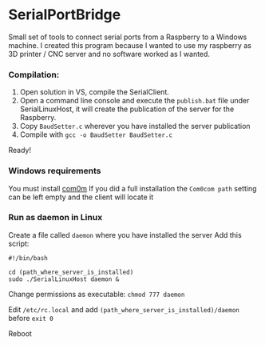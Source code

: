 # SerialPortBridge

Small set of tools to connect serial ports from a Raspberry to a Windows machine. I created this program because I wanted to use my raspberry as 3D printer / CNC server and no software worked as I wanted.

 ### Compilation:

1. Open solution in VS, compile the SerialClient.
2. Open a command line console and execute the `publish.bat` file under SerialLinuxHost, it will create the publication of the server for the Raspberry.
3. Copy `BaudSetter.c` wherever you have installed the server publication
4. Compile with `gcc -o BaudSetter BaudSetter.c`

Ready!

### Windows requirements

You must install [com0m](https://sourceforge.net/projects/com0com/)
If you did a full installation the `Com0com path` setting can be left empty and the client will locate it

### Run as daemon in Linux

Create a file called `daemon` where you have installed the server
Add this script:

```
#!/bin/bash

cd (path_where_server_is_installed)
sudo ./SerialLinuxHost daemon &
```

Change permissions as executable: `chmod 777 daemon`

Edit `/etc/rc.local` and add `(path_where_server_is_installed)/daemon` before `exit 0`

Reboot
